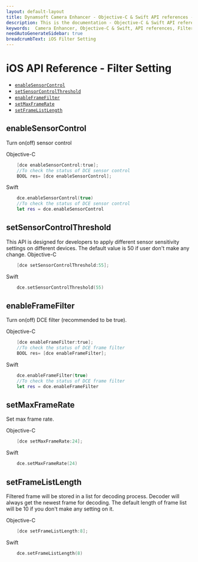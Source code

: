 ```yaml
---
layout: default-layout
title: Dynamsoft Camera Enhancer - Objective-C & Swift API references - Filter setting
description: This is the documentation - Objective-C & Swift API references - Filter setting page of Dynamsoft Camera Enhancer.
keywords:  Camera Enhancer, Objective-C & Swift, API references, Filter
needAutoGenerateSidebar: true
breadcrumbText: iOS Filter Setting
---
```


# iOS API Reference - Filter Setting

- [`enableSensorControl`](#enablesensorcontrol)
- [`setSensorControlThreshold`](#setsensorcontrolthreshold)
- [`enableFrameFilter`](#enableframefilter)
- [`setMaxFrameRate`](#setmaxframerate)
- [`setFrameListLength`](#setframelistlength)

## enableSensorControl
    
Turn on(off) sensor control

Objective-C
```objectivec
    [dce enableSensorControl:true];
    //To check the status of DCE sensor control
    BOOL res= [dce enableSensorControl];
```

Swift
```Swift
    dce.enableSensorControl(true)
    //To check the status of DCE sensor control
    let res = dce.enableSensorControl
```

## setSensorControlThreshold

This API is designed for developers to apply different sensor sensitivity settings on different devices. The default value is 50 if user don't make any change.
Objective-C
```objectivec
    [dce setSensorControlThreshold:55];
```

Swift
```Swift
    dce.setSensorControlThreshold(55)
```

## enableFrameFilter

Turn on(off) DCE filter (recommended to be true).

Objective-C
```objectivec
    [dce enableFrameFilter:true];
    //To check the status of DCE frame filter
    BOOL res= [dce enableFrameFilter];
```

Swift
```Swift
    dce.enableFrameFilter(true)
    //To check the status of DCE frame filter
    let res = dce.enableFrameFilter
```

## setMaxFrameRate

Set max frame rate.

Objective-C
```objectivec
    [dce setMaxFrameRate:24];
```

Swift
```Swift
    dce.setMaxFrameRate(24)
```

## setFrameListLength

Filtered frame will be stored in a list for decoding process. Decoder will always get the newest frame for decoding. The default length of frame list will be 10 if you don't make any setting on it.

Objective-C
```objectivec
    [dce setFrameListLength:8];
```

Swift
```Swift
    dce.setFrameListLength(8)
```